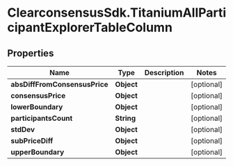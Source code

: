 # ClearconsensusSdk.TitaniumAllParticipantExplorerTableColumn

## Properties

Name | Type | Description | Notes
------------ | ------------- | ------------- | -------------
**absDiffFromConsensusPrice** | **Object** |  | [optional] 
**consensusPrice** | **Object** |  | [optional] 
**lowerBoundary** | **Object** |  | [optional] 
**participantsCount** | **String** |  | [optional] 
**stdDev** | **Object** |  | [optional] 
**subPriceDiff** | **Object** |  | [optional] 
**upperBoundary** | **Object** |  | [optional] 


